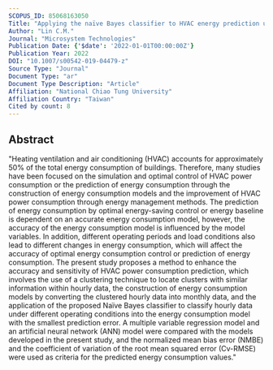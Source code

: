 ```yaml
---
SCOPUS_ID: 85068163050
Title: "Applying the naïve Bayes classifier to HVAC energy prediction using hourly data"
Author: "Lin C.M."
Journal: "Microsystem Technologies"
Publication Date: {'$date': '2022-01-01T00:00:00Z'}
Publication Year: 2022
DOI: "10.1007/s00542-019-04479-z"
Source Type: "Journal"
Document Type: "ar"
Document Type Description: "Article"
Affiliation: "National Chiao Tung University"
Affiliation Country: "Taiwan"
Cited by count: 8
---
```


## Abstract
"Heating ventilation and air conditioning (HVAC) accounts for approximately 50% of the total energy consumption of buildings. Therefore, many studies have been focused on the simulation and optimal control of HVAC power consumption or the prediction of energy consumption through the construction of energy consumption models and the improvement of HVAC power consumption through energy management methods. The prediction of energy consumption by optimal energy-saving control or energy baseline is dependent on an accurate energy consumption model, however, the accuracy of the energy consumption model is influenced by the model variables. In addition, different operating periods and load conditions also lead to different changes in energy consumption, which will affect the accuracy of optimal energy consumption control or prediction of energy consumption. The present study proposes a method to enhance the accuracy and sensitivity of HVAC power consumption prediction, which involves the use of a clustering technique to locate clusters with similar information within hourly data, the construction of energy consumption models by converting the clustered hourly data into monthly data, and the application of the proposed Naïve Bayes classifier to classify hourly data under different operating conditions into the energy consumption model with the smallest prediction error. A multiple variable regression model and an artificial neural network (ANN) model were compared with the models developed in the present study, and the normalized mean bias error (NMBE) and the coefficient of variation of the root mean squared error (Cv-RMSE) were used as criteria for the predicted energy consumption values."

